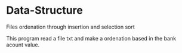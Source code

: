 <h1>Data-Structure</h1>

<p>Files ordenation through insertion and selection sort</p>

<p>
  This program read a file txt and make a ordenation based in the bank acount value. 
</p>

